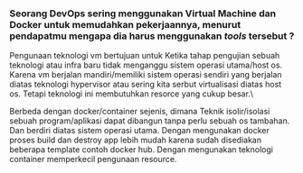 ### Seorang DevOps sering menggunakan **Virtual Machine dan Docker** untuk memudahkan pekerjaannya, menurut pendapatmu mengapa dia harus menggunakan *tools* tersebut ?

Pengunaan teknologi vm bertujuan untuk Ketika tahap pengujian sebuah teknologi atau infra baru tidak menganggu sistem operasi utama/host os. Karena vm berjalan mandiri/memiliki sistem operasi sendiri yang berjalan diatas teknologi hypervisor atau sering kita serbut virtualisasi diatas host os. Tetapi teknologi ini membutuhkan resorce yang cukup besar.\

Berbeda dengan docker/container sejenis, dimana Teknik isolir/isolasi sebuah program/aplikasi dapat dibangun tanpa perlu sebuah os tambahan. Dan berdiri diatas sistem operasi utama. Dengan mengunakan docker proses build dan destroy app lebih mudah karena sudah disediakan beberapa template contoh docker hub. Dengan mengunakan teknologi container memperkecil pengunaan resource.
